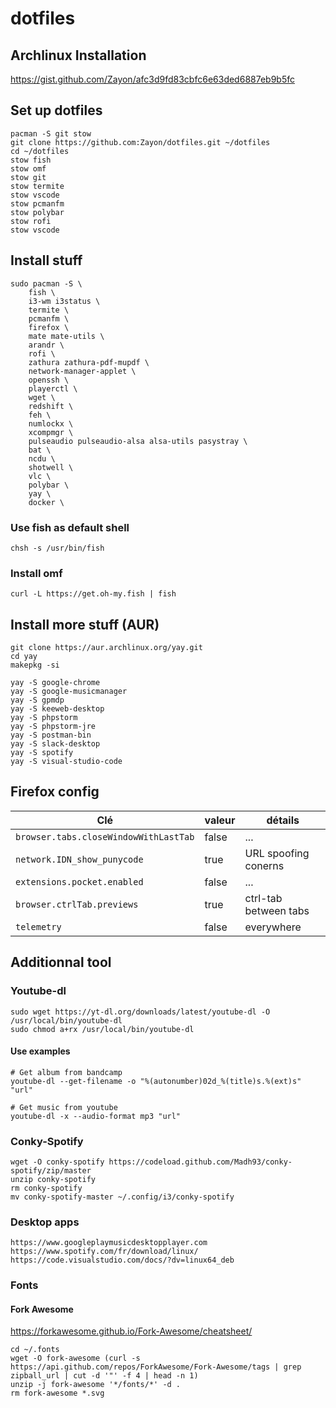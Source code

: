 # dotfiles

## Archlinux Installation

https://gist.github.com/Zayon/afc3d9fd83cbfc6e63ded6887eb9b5fc

## Set up dotfiles

```
pacman -S git stow
git clone https://github.com:Zayon/dotfiles.git ~/dotfiles
cd ~/dotfiles
stow fish
stow omf
stow git
stow termite
stow vscode
stow pcmanfm
stow polybar
stow rofi
stow vscode
```

## Install stuff

```
sudo pacman -S \
    fish \
    i3-wm i3status \
    termite \
    pcmanfm \
    firefox \
    mate mate-utils \
    arandr \
    rofi \
    zathura zathura-pdf-mupdf \
    network-manager-applet \
    openssh \
    playerctl \
    wget \
    redshift \
    feh \
    numlockx \
    xcompmgr \
    pulseaudio pulseaudio-alsa alsa-utils pasystray \
    bat \
    ncdu \
    shotwell \
    vlc \
    polybar \
    yay \
    docker \
```

### Use fish as default shell
`chsh -s /usr/bin/fish`

### Install omf
`curl -L https://get.oh-my.fish | fish`

## Install more stuff (AUR)
```
git clone https://aur.archlinux.org/yay.git
cd yay
makepkg -si

yay -S google-chrome
yay -S google-musicmanager
yay -S gpmdp
yay -S keeweb-desktop
yay -S phpstorm
yay -S phpstorm-jre
yay -S postman-bin
yay -S slack-desktop
yay -S spotify
yay -S visual-studio-code
```

## Firefox config

Clé | valeur | détails
----|--------|--------
`browser.tabs.closeWindowWithLastTab` | false | ...
`network.IDN_show_punycode` | true |  URL spoofing conerns
`extensions.pocket.enabled` | false | ...
`browser.ctrlTab.previews` | true | ctrl-tab between tabs
`telemetry` | false | everywhere

## Additionnal tool

### Youtube-dl

```
sudo wget https://yt-dl.org/downloads/latest/youtube-dl -O /usr/local/bin/youtube-dl
sudo chmod a+rx /usr/local/bin/youtube-dl
```

#### Use examples

```
# Get album from bandcamp
youtube-dl --get-filename -o "%(autonumber)02d_%(title)s.%(ext)s" "url"

# Get music from youtube
youtube-dl -x --audio-format mp3 "url"
```

### Conky-Spotify

```
wget -O conky-spotify https://codeload.github.com/Madh93/conky-spotify/zip/master
unzip conky-spotify
rm conky-spotify
mv conky-spotify-master ~/.config/i3/conky-spotify
```

### Desktop apps

```
https://www.googleplaymusicdesktopplayer.com
https://www.spotify.com/fr/download/linux/
https://code.visualstudio.com/docs/?dv=linux64_deb
```

### Fonts

#### Fork Awesome

https://forkawesome.github.io/Fork-Awesome/cheatsheet/

```
cd ~/.fonts
wget -O fork-awesome (curl -s https://api.github.com/repos/ForkAwesome/Fork-Awesome/tags | grep zipball_url | cut -d '"' -f 4 | head -n 1)
unzip -j fork-awesome '*/fonts/*' -d .
rm fork-awesome *.svg
```
